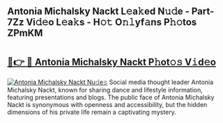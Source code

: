 ## Antonia Michalsky Nackt L𝚎a𝚔ed N𝚞𝚍e - Part-7Zz Vi𝚍𝚎o L𝚎a𝚔s - H𝚘𝚝 O𝚗𝚕yf𝚊ns P𝚑𝚘tos ZPmKM

# <h2><a href="http://kff4r6i.oniu.top/?m=Antonia+Michalsky+Nackt">🔗👉 🔴 Antonia Michalsky Nackt P𝚑ot𝚘𝚜 V𝚒d𝚎o</a></h2>

[![Antonia Michalsky Nackt Nu𝚍e𝚜](https://i.imgur.com/0qMVB7G.gif)](http://kff4r6i.oniu.top/?m=Antonia+Michalsky+Nackt)
Social media thought leader Antonia Michalsky Nackt, known for sharing dance and lifestyle information, featuring presentations and blogs. The public face of Antonia Michalsky Nackt is synonymous with openness and accessibility, but the hidden dimensions of his private life remain a captivating mystery.  
